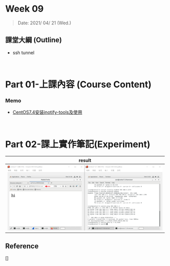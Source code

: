 # Week 09

> Date: 2021/ 04/ 21 (Wed.)

## 課堂大綱 (Outline)
* ssh tunnel
<br>


# Part 01-上課內容 (Course Content)
### Memo
* [CentOS7.4安装inotify-tools及使用](https://blog.csdn.net/zz_aiytag/article/details/107826135)
<br>

# Part 02-課上實作筆記(Experiment)
| result |
|:---:|
|![1](img/Week09-0421/Image1.png)|


## Reference
[] []()